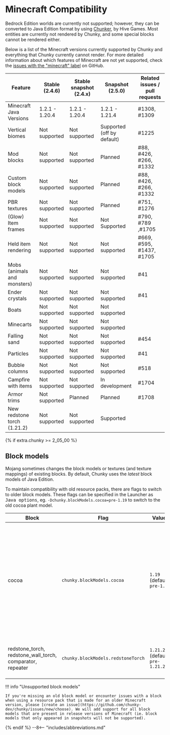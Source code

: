 # Minecraft Compatibility

Bedrock Edition worlds are currently not supported; however, they can be converted to Java Edition format by using <a href="https://chunker.app/" target="_blank">Chunker</a>, by Hive Games. Most entities are currently not rendered by Chunky, and some special blocks cannot be rendered either.

Below is a list of the Minecraft versions currently supported by Chunky and everything that Chunky currently cannot render. For more detailed information about which features of Minecraft are not yet supported, check the <a href="https://github.com/chunky-dev/chunky/issues?q=is%3Aissue+is%3Aopen+label%3Aminecraft" target="_blank">issues with the "minecraft" label</a> on GitHub.

| Feature                     | Stable (2.4.6) | Stable snapshot (2.4.x) | Snapshot (2.5.0)           | Related issues / pull requests |
| --------------------------- | -------------- | ----------------------- | -------------------------- | ------------------------------ |
| Minecraft Java Versions     | 1.2.1 - 1.20.4 | 1.2.1 - 1.20.4          | 1.2.1 - 1.21.4             | #1308, #1309                   |
| Vertical biomes             | Not supported  | Not supported           | Supported (off by default) | #1225                          |
| Mod blocks                  | Not supported  | Not supported           | Planned                    | #88, #426, #266, #1332         |
| Custom block models         | Not supported  | Not supported           | Planned                    | #88, #426, #266, #1332         |
| PBR textures                | Not supported  | Not supported           | Planned                    | #751, #1276                    |
| (Glow) Item frames          | Not supported  | Not supported           | Not Supported              | #790, #789 ,#1705              |
| Held item rendering         | Not supported  | Not supported           | Not supported              | #669, #595, #1437, #1705       |
| Mobs (animals and monsters) | Not supported  | Not supported           | Not supported              | #41                            |
| Ender crystals              | Not supported  | Not supported           | Not supported              | #41                            |
| Boats                       | Not supported  | Not supported           | Not supported              |                                |
| Minecarts                   | Not supported  | Not supported           | Not supported              |                                |
| Falling sand                | Not supported  | Not supported           | Not supported              | #454                           |
| Particles                   | Not supported  | Not supported           | Not supported              | #41                            |
| Bubble columns              | Not supported  | Not supported           | Not supported              | #518                           |
| Campfire with items         | Not supported  | Not supported           | In development             | #1704                          |
| Armor trims                 | Not supported  | Planned                 | Planned                    | #1708                          |
| New redstone torch (1.21.2) | Not supported  | Not supported           | Supported                  |                                |

{% if extra.chunky >= 2_05_00 %}
## Block models

Mojang sometimes changes the block models or textures (and texture mappings) of existing blocks. By default, Chunky uses the _latest_ block models of Java Edition.

To maintain compatibility with old resource packs, there are flags to switch to older block models. These flags can be specified in the Launcher as <samp>Java options</samp>, eg. `-Dchunky.blockModels.cocoa=pre-1.19` to switch to the old cocoa plant model.

| Block                                                     | Flag                               | Values                           | Note                                                                                                                                     |
| --------------------------------------------------------- | ---------------------------------- | -------------------------------- | ---------------------------------------------------------------------------------------------------------------------------------------- |
| cocoa                                                     | `chunky.blockModels.cocoa`         | `1.19` (default), `pre-1.19`     | Block model changed in 1.19; stage 2 cocoa plant is displayed incorrectly when the resource pack and block model don't match (see #1761) |
| redstone_torch, redstone_wall_torch, comparator, repeater | `chunky.blockModels.redstoneTorch` | `1.21.2` (default), `pre-1.21.2` | Redstone torch block model changed in 1.21.2                                                                                             |

!!! info "Unsupported block models"

    If you're missing an old block model or encounter issues with a block when using a resource pack that is made for an older Minecraft version, please [create an issue](https://github.com/chunky-dev/chunky/issues/new/choose). We will add support for all block models that are present in release versions of Minecraft (ie. block models that only appeared in snapshots will not be supported).

{% endif %}
--8<-- "includes/abbreviations.md"
